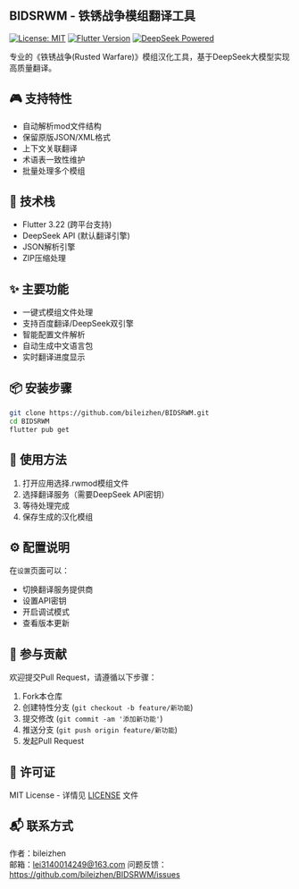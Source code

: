## BIDSRWM - 铁锈战争模组翻译工具

[![License: MIT](https://img.shields.io/badge/License-MIT-yellow.svg)](https://opensource.org/licenses/MIT)
[![Flutter Version](https://img.shields.io/badge/Flutter-3.22-blue)](https://flutter.dev)
[![DeepSeek Powered](https://img.shields.io/badge/Powered%20By-DeepSeek-2B7FFF)](https://deepseek.com)

专业的《铁锈战争(Rusted Warfare)》模组汉化工具，基于DeepSeek大模型实现高质量翻译。

## 🎮 支持特性
- 自动解析mod文件结构
- 保留原版JSON/XML格式
- 上下文关联翻译
- 术语表一致性维护
- 批量处理多个模组

## 🔧 技术栈
- Flutter 3.22 (跨平台支持)
- DeepSeek API (默认翻译引擎)
- JSON解析引擎
- ZIP压缩处理

## ✨ 主要功能
- 一键式模组文件处理
- 支持百度翻译/DeepSeek双引擎
- 智能配置文件解析
- 自动生成中文语言包
- 实时翻译进度显示

## 📦 安装步骤


```bash
git clone https://github.com/bileizhen/BIDSRWM.git
cd BIDSRWM
flutter pub get
```

## 🚀 使用方法
1. 打开应用选择.rwmod模组文件
2. 选择翻译服务（需要DeepSeek API密钥）
3. 等待处理完成
4. 保存生成的汉化模组

## ⚙️ 配置说明
在`设置`页面可以：
- 切换翻译服务提供商
- 设置API密钥
- 开启调试模式
- 查看版本更新

## 🤝 参与贡献
欢迎提交Pull Request，请遵循以下步骤：
1. Fork本仓库
2. 创建特性分支 (`git checkout -b feature/新功能`)
3. 提交修改 (`git commit -am '添加新功能'`)
4. 推送分支 (`git push origin feature/新功能`)
5. 发起Pull Request

## 📄 许可证
MIT License - 详情见 [LICENSE](LICENSE) 文件

## 📬 联系方式
作者：bileizhen  
邮箱：lei3140014249@163.com
问题反馈：https://github.com/bileizhen/BIDSRWM/issues
